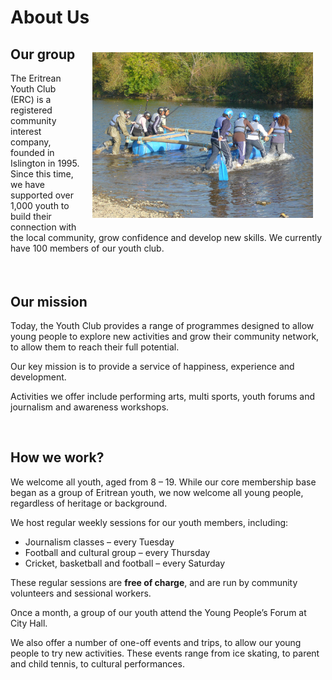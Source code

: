 # About Us

<img src="/images/raft.jpg" alt="Raft" style="width: 70%; padding:20px; float:right;" />

<h2>Our group</h2>


The Eritrean Youth Club (ERC) is a registered community interest company, founded in Islington in 1995. Since this time, we have supported over 1,000 youth to build their connection with the local community, grow confidence and develop new skills. We currently have 100 members of our youth club.


<h2 style="margin-top:65px;">Our mission</h2>


Today, the Youth Club provides a range of programmes designed to allow young people to explore new activities and grow their community network, to allow them to reach their full potential.

Our key mission is to provide a service of happiness, experience and development.

Activities we offer include performing arts, multi sports, youth forums and journalism and awareness workshops.

<h2 style="margin-top:60px;">How we work?</h2>

We welcome all youth, aged from 8 – 19. While our core membership base began as a group of Eritrean youth, we now welcome all young people, regardless of heritage or background.

We host regular weekly sessions for our youth members, including:

* Journalism classes – every Tuesday
* Football and cultural group – every Thursday
* Cricket, basketball and football – every Saturday

These regular sessions are <b>free of charge</b>, and are run by community volunteers and sessional workers.

Once a month, a group of our youth attend the Young People’s Forum at City Hall.

We also offer a number of one-off events and trips, to allow our young people to try new activities. These events range from ice skating, to parent and child tennis, to cultural performances.
